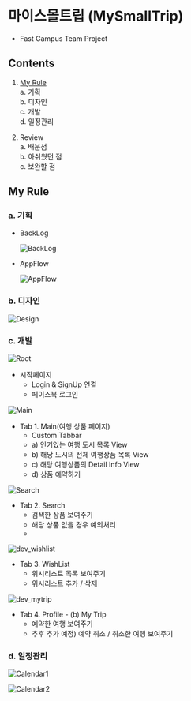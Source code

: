 # 마이스몰트립 (MySmallTrip)
- Fast Campus Team Project

## Contents
1. [My Rule](my-rule)   
    a. 기획  
    b. 디자인   
    c. 개발  
    d. 일정관리  

2. Review  
    a. 배운점  
    b. 아쉬웠던 점  
    c. 보완할 점  

## My Rule
### a. 기획
- BackLog

    ![BackLog](https://github.com/OhTeam/My_Small_Trip/blob/SE/Screenshot/SE/backlog.png)

- AppFlow

    ![AppFlow](https://github.com/OhTeam/My_Small_Trip/blob/SE/Screenshot/SE/app%20flow.png)


### b. 디자인
![Design](https://github.com/OhTeam/My_Small_Trip/blob/SE/Screenshot/SE/sketch%20design.png)


### c. 개발
![Root](https://github.com/OhTeam/My_Small_Trip/blob/SE/Screenshot/SE/dev/dev_root.png)

- 시작페이지
    + Login & SignUp 연결
    + 페이스북 로그인

![Main](https://github.com/OhTeam/My_Small_Trip/blob/SE/Screenshot/SE/dev/dev_main.png)

- Tab 1. Main(여행 상품 페이지)
    + Custom Tabbar
    + a) 인기있는 여행 도시 목록 View
    + b) 해당 도시의 전체 여행상품 목록 View
    + c) 해당 여행상품의 Detail Info View
    + d) 상품 예약하기

![Search](https://github.com/OhTeam/My_Small_Trip/blob/SE/Screenshot/SE/dev/dev_search.png)

- Tab 2. Search
    + 검색한 상품 보여주기
    + 해당 상품 없을 경우 예외처리
    + 
![dev_wishlist](https://github.com/OhTeam/My_Small_Trip/blob/SE/Screenshot/SE/dev/dev_wishlist.png)

- Tab 3. WishList
    + 위시리스트 목록 보여주기
    + 위시리스트 추가 / 삭제

![dev_mytrip](https://github.com/OhTeam/My_Small_Trip/blob/SE/Screenshot/SE/dev/dev_mytrip.png)

- Tab 4. Profile - (b) My Trip
    + 예약한 여행 보여주기
    + 추후 추가 예정) 예약 취소 / 취소한 여행 보여주기


### d. 일정관리
![Calendar1](https://github.com/OhTeam/My_Small_Trip/blob/SE/Screenshot/SE/calendar1.png)

![Calendar2](https://github.com/OhTeam/My_Small_Trip/blob/SE/Screenshot/SE/calendar2.png)

